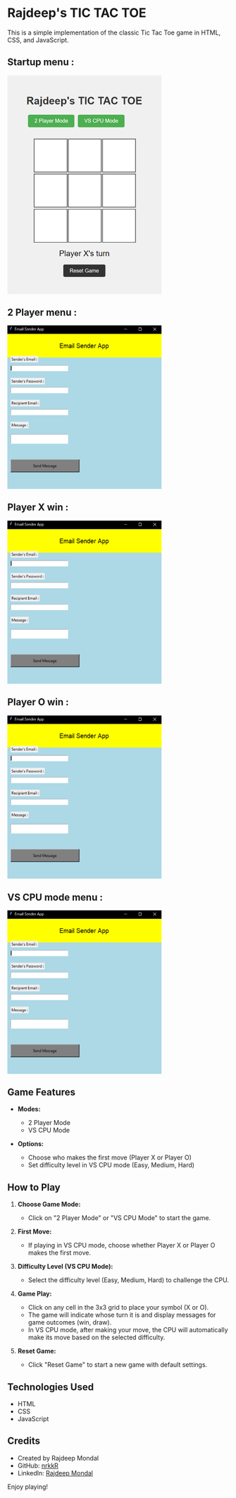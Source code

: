 # Rajdeep's TIC TAC TOE

This is a simple implementation of the classic Tic Tac Toe game in HTML, CSS, and JavaScript.

## Startup menu :
<img align="center" alt="coding" width="350" src="https://github.com/nrkkR/JS_Tic-Tac-Toe-Game/blob/main/tictactoe_JS_startup%20menu.png">

## 2 Player menu :
<img align="center" alt="coding" width="350" src="https://github.com/nrkkR/Python_EMAIL-Clone/blob/main/Email%20GUI%20clone.png">

## Player X win :
<img align="center" alt="coding" width="350" src="https://github.com/nrkkR/Python_EMAIL-Clone/blob/main/Email%20GUI%20clone.png">

## Player O win :
<img align="center" alt="coding" width="350" src="https://github.com/nrkkR/Python_EMAIL-Clone/blob/main/Email%20GUI%20clone.png">

## VS CPU mode menu :
<img align="center" alt="coding" width="350" src="https://github.com/nrkkR/Python_EMAIL-Clone/blob/main/Email%20GUI%20clone.png">

## Game Features

- **Modes:**
  - 2 Player Mode
  - VS CPU Mode
  
- **Options:**
  - Choose who makes the first move (Player X or Player O)
  - Set difficulty level in VS CPU mode (Easy, Medium, Hard)

## How to Play

1. **Choose Game Mode:**
   - Click on "2 Player Mode" or "VS CPU Mode" to start the game.
   
2. **First Move:**
   - If playing in VS CPU mode, choose whether Player X or Player O makes the first move.

3. **Difficulty Level (VS CPU Mode):**
   - Select the difficulty level (Easy, Medium, Hard) to challenge the CPU.

4. **Game Play:**
   - Click on any cell in the 3x3 grid to place your symbol (X or O).
   - The game will indicate whose turn it is and display messages for game outcomes (win, draw).
   - In VS CPU mode, after making your move, the CPU will automatically make its move based on the selected difficulty.

5. **Reset Game:**
   - Click "Reset Game" to start a new game with default settings.

## Technologies Used

- HTML
- CSS
- JavaScript

## Credits

- Created by Rajdeep Mondal
- GitHub: [nrkkR](https://github.com/nrkkR)
- LinkedIn: [Rajdeep Mondal](https://www.linkedin.com/in/rajdeep-mondal-a277a9317/)

Enjoy playing!

